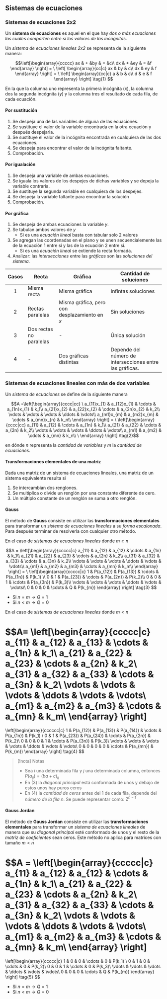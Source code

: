 ## Sistemas de ecuaciones

### Sistemas de ecuaciones 2x2

Un **sistema de ecuaciones** es aquel en el que hay _dos o más ecuaciones las cuales comparten entre sí los valores de las incógnitas_.

Un _sistema de ecuaciones lineales  2x2_ se representa de la siguiente manera:

$$\left[\begin{array}{ccccc}
ax & + &by & = &c\\
dx & + &ey & = &f
\end{array} \right] =  
\
\left[ \begin{array}{cc|c}
ax & by & c\\
dx & ey & f
\end{array} \right] = 
\
\left[ \begin{array}{cc|c}
a & b & c\\
d & e & f
\end{array} \right] \tag{1}
$$

En la que la columna uno representa la primera incógnita ($x$), la columna dos la segunda incógnita ($y$) y la columna tres el resultado de cada fila, de cada ecuación.

#### Por sustitución

1. Se despeja una de las variables de alguna de las ecuaciones.
2. Se sustituye el valor de la variable encontrada en la otra ecuación y después despejarla.
3. Se sustituye el valor de la incógnita encontrada en cualquiera de las dos ecuaciones.
4. Se despeja para encontrar el valor de la incógnita faltante.
5. Comprobación.

#### Por igualación

1. Se despeja una variable de ambas ecuaciones.
2. Se iguala los valores de los despejes de dichas variables y se depeja la variable contraria.
3. Se sustituye la segunda variable en cualquiera de los despejes.
4. Se despeja la variable faltante para encontrar la solución
5. Comprobación.

#### Por gráfica

1. Se despeja de ambas ecuaciones la variable $y$.
2. Se tabulan ambos valores de $y$
	 - Si es una _ecuación lineal_ basta con tabular solo 2 valores 
3. Se agregan las coordenadas en el plano y se unen secuencialemente las de la ecuación 1 entre sí y las de la ecuación 2 entre sí.
	 - Si es una _ecuación lineal_ se extiende la recta formada.
 4.  Analizar: las _intersecciones_ entre las _gráficas_ son las _soluciones del sistema_.

| Casos | Recta                   | Gráfica                                       | Cantidad de soluciones                                   |
|:-----:| ----------------------- | --------------------------------------------- | -------------------------------------------------------- |
|   1   | Misma recta             | Misma gráfica                                 | Infintas soluciones                                      |
|   2   | Rectas paralelas        | Misma gráfica, pero con desplazamiento en $x$ | Sin soluciones                                           |
|   3   | Dos rectas no paralelas | -                                             | Única solución                                           |
|   4   | -                       | Dos gráficas distintas                        | Depende del número de intersecciones entre las gráficas. |

### Sistemas de ecuaciones lineales con más de dos variables

Un _sistema de ecuaciones_ se define de la siguiente manera

$$A =\left[\begin{array}{cccc|cc}
\
a_{11}x_{1} & a_{12}x_{1} & \cdots & a_{1n}x_{1}  & k_1\\
a_{21}x_{2} & a_{22}x_{2} & \cdots & a_{2n}x_{2}  & k_2\\
\vdots      & \vdots      & \vdots & \ddots       & \vdots\\ 
a_{m1}x_{m} & a_{m2}x_{m} & \cdots & a_{mn}x_{n} & k_n\\
\end{array} \right] =
\
\left[\begin{array}{cccc|cc}
a_{11} & a_{12} & \cdots & a_{1n} & k_1\\
a_{21} & a_{22} & \cdots & a_{2n} & k_2\\
\vdots & \vdots & \vdots & \ddots & \vdots\\ 
a_{m1} & a_{m2} & \cdots & a_{mn} & k_n\\
\
\end{array} \right] \tag{2}$$

en dónde $n$ representa la _cantidad de variables_ y $m$ la _cantidad de ecuaciones_.

#### Transformaciones elementales de una matriz

Dada una matriz de un sistema de ecuaciones lineales, una matriz de un sistema equivalente resulta si

1. Se intercambian dos renglones.
2. Se multiplica o divide un renglón por una constante diferente de cero.
3. Un múltiplo constante de un renglón se suma a otro renglón.

#### Gauss

El método de **Gauss** consiste en utilizar las **transformaciones elementales** para transformar un _sistema de ecuaciones lineales_ a su _forma escalonada_. Para después terminar de resolverla con cualquier otro método.

En el caso de _sistemas de ecuaciones lineales_ donde $m \geq n$ 

$$A =
\left[\begin{array}{ccccc|c}
a_{11} & a_{12} & a_{12} & \cdots & a_{1n} & k_1\\
a_{21} & a_{22} & a_{23} & \cdots & a_{2n} & k_2\\
a_{31} & a_{32} & a_{33} & \cdots & a_{3n} & k_2\\
\vdots & \vdots & \vdots & \ddots & \vdots & \vdots\\ 
a_{m1} & a_{m2} & a_{m3} & \cdots & a_{mn} & k_m\\
\end{array} \right] =
\
\left[\begin{array}{ccccc|c}
1      & P(a_{12})   & P(a_{13}) &  \cdots & P(a_{1n}) & P(k_1) \\
0      & 1           & P(a_{23}) & \cdots & P(a_{2n}) & P(k_2)\\
0      & 0           & 1         & \cdots & P(a_{3n}) & P(k_3)\\
\vdots & \vdots      & \vdots    & \ddots & \vdots    & \vdots\\ 
0      & 0           & 0         & \cdots & Q         & P(k_{m})
\end{array} \right] \tag{3}
$$

- Si $n = m \to Q = 1$
- Si $n < m \to Q = 0$

En el caso de _sistemas de ecuaciones lineales_ donde $m < n$

$$A=
\left[\begin{array}{ccccc|c}
a_{11} & a_{12} & a_{13} &  \cdots & a_{1n} & k_1\\
a_{21} & a_{22} & a_{23} & \cdots & a_{2n} & k_2\\
a_{31} & a_{32} & a_{33} & \cdots & a_{3n} & k_2\\
\vdots & \vdots & \vdots & \ddots & \vdots & \vdots\\ 
a_{m1} & a_{m2} & a_{m3} & \cdots & a_{mn} & k_m\\
\end{array} \right]
=
\left[\begin{array}{cccccc|c}
1      & P(a_{12})   & P(a_{13}) & P(a_{14}) & \cdots & P(a_{1n}) & P(k_1) \\
0      & 1           & P(a_{23}) & P(a_{24}) & \cdots & P(a_{2n}) & P(k_2)\\
0      & 0           & 0         & 1         & \cdots & P(a_{3n}) & P(k_3)\\
\vdots & \vdots      & \vdots    & \vdots    & \ddots & \vdots    & \vdots\\ 
0      & 0           & 0         & 0         & \cdots & P(a_{mn})         & P(k_{m})
\end{array} \right] \tag{4}
$$

> [!nota] Notas
> 
> - Sea $i$ una determinada fila y $j$ una determinada columna, entonces $P(a_{ij}) = (ba+ c)_{ij}$
> - En $(3)$ la _diagonal principal_ está conformada de unos y debajo de estos unos hay puros ceros
> - En $(4)$ la _cantidad de ceros_ antes del  $1$ de cada fila, depende del _número de la fila $n$_. Se puede representar como: $2^{n-1}$

#### Gauss Jordan

El método de **Gauss Jordan** consiste en utilizar las **transformaciones elementales** para transformar un _sistema de ecuaciones lineales_ de manera que su _diagonal principal_ esté conformado de unos y el resto de la _matriz de coeficientes_ sean ceros. Este método no aplica para matrices con tamaño  $m < n$

$$A =
\left[\begin{array}{ccccc|c}
a_{11} & a_{12} & a_{12} & \cdots & a_{1n} & k_1\\
a_{21} & a_{22} & a_{23} & \cdots & a_{2n} & k_2\\
a_{31} & a_{32} & a_{33} & \cdots & a_{3n} & k_2\\
\vdots & \vdots & \vdots & \ddots & \vdots & \vdots\\ 
a_{m1} & a_{m2} & a_{m3} & \cdots & a_{mn} & k_m\\
\end{array} \right]
=
\left[\begin{array}{ccccc|c}
1      & 0   & 0 &  \cdots & 0 & P(k_1) \\
0      & 1           & 0 & \cdots & 0 & P(k_2)\\
0      & 0           & 1         & \cdots & 0 & P(k_3)\\
\vdots & \vdots      & \vdots    & \ddots & \vdots    & \vdots\\ 
0      & 0           & 0         & \cdots & Q         & P(k_{m})
\end{array} \right] \tag{5}
$$

- Si $n = m \to Q = 1$
- Si $n < m \to Q = 0$
